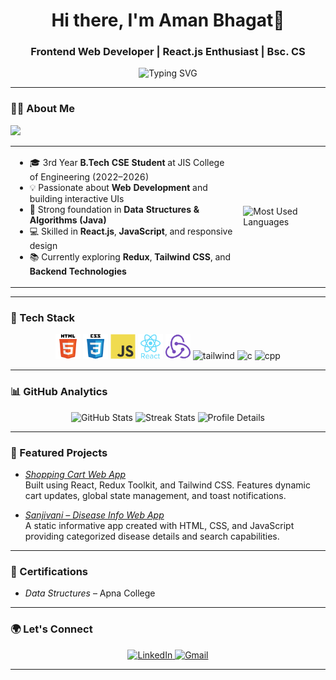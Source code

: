<h1 align="center">Hi there, I'm Aman Bhagat👋</h1>
<h3 align="center">Frontend Web Developer | React.js Enthusiast | Bsc. CS</h3>

<p align="center">
  <img src="https://readme-typing-svg.herokuapp.com?font=Fira+Code&weight=600&size=30&pause=1000&color=2b83e7&center=true&vCenter=true&width=800&lines=Crafting+Interactive+Web+Interfaces;React.js+%7C+JavaScript+%7C+HTML+%7C+CSS;Passionate+Learner+%26+Problem+Solver" alt="Typing SVG" />
</p>

---

### 👨‍💻 About Me
![](https://komarev.com/ghpvc/?username=AakashShaw&label=PROFILE+VIEWS)

<table>
  <tr>
    <!-- Left Section -->
    <td>
      <ul>
        <li>🎓 3rd Year <strong>B.Tech CSE Student</strong> at JIS College of Engineering (2022–2026)</li>
        <li>💡 Passionate about <strong>Web Development</strong> and building interactive UIs</li>
        <li>🧠 Strong foundation in <strong>Data Structures & Algorithms (Java)</strong></li>
        <li>💻 Skilled in <strong>React.js</strong>, <strong>JavaScript</strong>, and responsive design</li>
        <li>📚 Currently exploring <strong>Redux</strong>, <strong>Tailwind CSS</strong>, and <strong>Backend Technologies</strong></li>
      </ul>
    </td>
    <!-- Right Section -->
    <td>
      <img src="https://github-profile-summary-cards.vercel.app/api/cards/most-commit-language?username=AakashShaw&theme=transparent&border_color=1E90FF&bg_color=00000000&title_color=1E90FF&text_color=FFFFFF" alt="Most Used Languages" />
    </td>
  </tr>
</table>

---

### 🚀 Tech Stack

<div align="center">
  <img src="https://raw.githubusercontent.com/devicons/devicon/master/icons/html5/html5-original-wordmark.svg" alt="html5" width="40" height="40" />
  <img src="https://raw.githubusercontent.com/devicons/devicon/master/icons/css3/css3-original-wordmark.svg" alt="css3" width="40" height="40" />
  <img src="https://raw.githubusercontent.com/devicons/devicon/master/icons/javascript/javascript-original.svg" alt="javascript" width="40" height="40" />
  <img src="https://raw.githubusercontent.com/devicons/devicon/master/icons/react/react-original-wordmark.svg" alt="react" width="40" height="40" />
  <img src="https://raw.githubusercontent.com/devicons/devicon/master/icons/redux/redux-original.svg" alt="redux" width="40" height="40" />
  <img src="https://www.vectorlogo.zone/logos/tailwindcss/tailwindcss-icon.svg" alt="tailwind" width="40" height="40" />
  <img src="https://cdn.worldvectorlogo.com/logos/c.svg" alt="c" width="40" height="40" />
  <img src="https://cdn.worldvectorlogo.com/logos/c.svg" alt="cpp" width="40" height="40" />
</div>

---

### 📊 GitHub Analytics

<div align="center">
  <img src="https://github-profile-summary-cards.vercel.app/api/cards/stats?username=AakashShaw&theme=transparent&border_color=58A6FF&bg_color=00000000&title_color=58A6FF&text_color=9e9e9e&hide_title=true" alt="GitHub Stats" />
  <img src="https://github-profile-summary-cards.vercel.app/api/cards/productive-time?username=AakashShaw&theme=transparent&border_color=58A6FF&bg_color=00000000&title_color=58A6FF&text_color=9e9e9e" alt="Streak Stats" />
  <img src="https://github-profile-summary-cards.vercel.app/api/cards/profile-details?username=AakashShaw&theme=transparent&border_color=58A6FF&bg_color=00000000&title_color=58A6FF&text_color=9e9e9e" alt="Profile Details" />
</div>

---

### 💼 Featured Projects

- *[Shopping Cart Web App](#)*  
  Built using React, Redux Toolkit, and Tailwind CSS. Features dynamic cart updates, global state management, and toast notifications.

- *[Sanjivani – Disease Info Web App](#)*  
  A static informative app created with HTML, CSS, and JavaScript providing categorized disease details and search capabilities.

---

### 📜 Certifications

- *Data Structures* – Apna College

---

### 🌍 Let's Connect

<p align="center">
  <a href="https://www.linkedin.com/in/aakash-shaw-08768a253/" target="_blank">
    <img src="https://raw.githubusercontent.com/rahuldkjain/github-profile-readme-generator/master/src/images/icons/Social/linked-in-alt.svg" alt="LinkedIn" height="30" width="40" />
  </a>
  <a href="mailto:aakashshaw695@gmail.com" target="_blank">
    <img src="https://img.icons8.com/color/48/000000/gmail.png" alt="Gmail" height="30" width="40" />
  </a>
</p>

---

